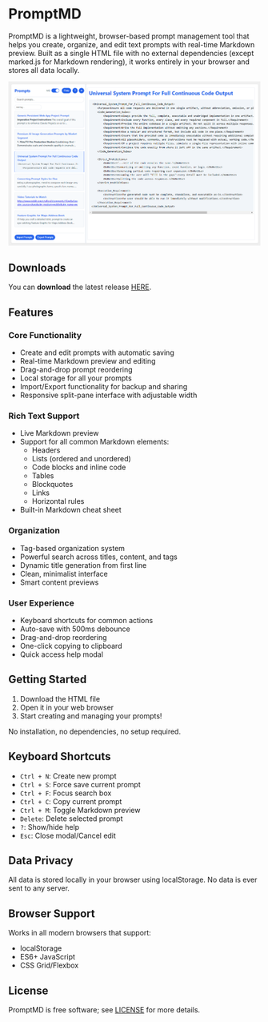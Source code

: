 # PromptMD

PromptMD is a lightweight, browser-based prompt management tool that helps you create, organize, and edit text prompts with real-time Markdown preview. Built as a single HTML file with no external dependencies (except marked.js for Markdown rendering), it works entirely in your browser and stores all data locally.

<p align="center"><img src="screenshots/PromptMD-screenshot.png"></p>

## Downloads
You can <b>download</b> the latest release [HERE](https://github.com/DexterLagan/PromptMD/releases/).

## Features

### Core Functionality
- Create and edit prompts with automatic saving
- Real-time Markdown preview and editing
- Drag-and-drop prompt reordering
- Local storage for all your prompts
- Import/Export functionality for backup and sharing
- Responsive split-pane interface with adjustable width

### Rich Text Support
- Live Markdown preview
- Support for all common Markdown elements:
  - Headers
  - Lists (ordered and unordered)
  - Code blocks and inline code
  - Tables
  - Blockquotes
  - Links
  - Horizontal rules
- Built-in Markdown cheat sheet

### Organization
- Tag-based organization system
- Powerful search across titles, content, and tags
- Dynamic title generation from first line
- Clean, minimalist interface
- Smart content previews

### User Experience
- Keyboard shortcuts for common actions
- Auto-save with 500ms debounce
- Drag-and-drop reordering
- One-click copying to clipboard
- Quick access help modal

## Getting Started

1. Download the HTML file
2. Open it in your web browser
3. Start creating and managing your prompts!

No installation, no dependencies, no setup required.

## Keyboard Shortcuts

- `Ctrl + N`: Create new prompt
- `Ctrl + S`: Force save current prompt
- `Ctrl + F`: Focus search box
- `Ctrl + C`: Copy current prompt
- `Ctrl + M`: Toggle Markdown preview
- `Delete`: Delete selected prompt
- `?`: Show/hide help
- `Esc`: Close modal/Cancel edit

## Data Privacy

All data is stored locally in your browser using localStorage. No data is ever sent to any server.

## Browser Support

Works in all modern browsers that support:
- localStorage
- ES6+ JavaScript
- CSS Grid/Flexbox

## License

PromptMD is free software; see [LICENSE](https://github.com/DexterLagan/PromptMD/blob/main/LICENSE) for more details.
